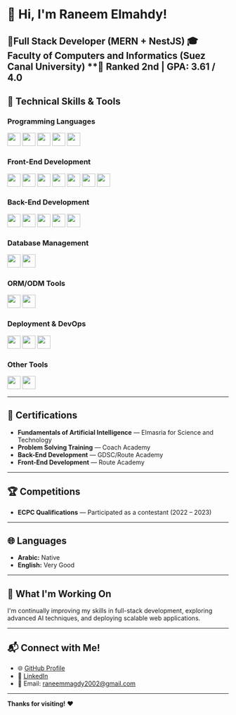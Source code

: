 # 👋 Hi, I'm Raneem Elmahdy!

🌟**Full Stack Developer (MERN + NestJS)** 
🎓**Faculty of Computers and Informatics** (Suez Canal University) 
**🥈 Ranked 2nd | GPA: 3.61 / 4.0
---

## 🚀 Technical Skills & Tools

### Programming Languages  
<img src="https://cdn.jsdelivr.net/gh/devicons/devicon/icons/python/python-original.svg" width="30" />
<img src="https://cdn.jsdelivr.net/gh/devicons/devicon/icons/javascript/javascript-original.svg" width="30" />
<img src="https://cdn.jsdelivr.net/gh/devicons/devicon/icons/typescript/typescript-original.svg" width="30" />
<img src="https://cdn.jsdelivr.net/gh/devicons/devicon/icons/cplusplus/cplusplus-original.svg" width="30" />
<img src="https://cdn.jsdelivr.net/gh/devicons/devicon/icons/dart/dart-original.svg" width="30" />

### Front-End Development  
<img src="https://cdn.jsdelivr.net/gh/devicons/devicon/icons/html5/html5-original.svg" width="30" />
<img src="https://cdn.jsdelivr.net/gh/devicons/devicon/icons/css3/css3-original.svg" width="30" />
<img src="https://cdn.jsdelivr.net/gh/devicons/devicon/icons/sass/sass-original.svg" width="30" />
<img src="https://cdn.jsdelivr.net/gh/devicons/devicon/icons/bootstrap/bootstrap-original.svg" width="30" />
<img src="https://cdn.jsdelivr.net/gh/devicons/devicon/icons/jquery/jquery-original.svg" width="30" />
<img src="https://cdn.jsdelivr.net/gh/devicons/devicon/icons/react/react-original.svg" width="30" />
<img src="https://cdn.jsdelivr.net/gh/devicons/devicon/icons/redux/redux-original.svg" width="30" />

### Back-End Development  
<img src="https://cdn.jsdelivr.net/gh/devicons/devicon/icons/nodejs/nodejs-original.svg" width="30" />
<img src="https://cdn.jsdelivr.net/gh/devicons/devicon/icons/express/express-original.svg" width="30" />
<img src="https://cdn.jsdelivr.net/gh/devicons/devicon/icons/nestjs/nestjs-plain.svg" width="30" />
<img src="https://cdn.jsdelivr.net/gh/devicons/devicon/icons/graphql/graphql-plain.svg" width="30" />
<img src="https://cdn.jsdelivr.net/gh/devicons/devicon/icons/socketio/socketio-original.svg" width="30" />

### Database Management  
<img src="https://cdn.jsdelivr.net/gh/devicons/devicon/icons/mongodb/mongodb-original.svg" width="30" />
<img src="https://cdn.jsdelivr.net/gh/devicons/devicon/icons/mysql/mysql-original.svg" width="30" />

### ORM/ODM Tools  
<img src="https://cdn.jsdelivr.net/gh/devicons/devicon/icons/sequelize/sequelize-original.svg" width="30" />
<img src="https://cdn.jsdelivr.net/gh/devicons/devicon/icons/mongoose/mongoose-original.svg" width="30" />

### Deployment & DevOps  
<img src="https://www.svgrepo.com/show/354321/vercel-icon.svg" width="30" />
<img src="https://cdn.jsdelivr.net/gh/devicons/devicon/icons/render/render-original.svg" width="30" />
<img src="https://cdn.jsdelivr.net/gh/devicons/devicon/icons/docker/docker-original.svg" width="30" />

### Other Tools  
<img src="https://cdn.jsdelivr.net/gh/devicons/devicon/icons/git/git-original.svg" width="30" />
<img src="https://cdn.jsdelivr.net/gh/devicons/devicon/icons/postman/postman-original.svg" width="30" />

---

## 🏅 Certifications  

- **Fundamentals of Artificial Intelligence** — Elmasria for Science and Technology  
- **Problem Solving Training** — Coach Academy  
- **Back-End Development** — GDSC/Route Academy  
- **Front-End Development** — Route Academy  

---

## 🏆 Competitions  

- **ECPC Qualifications** — Participated as a contestant (2022 – 2023)  

---

## 🌐 Languages  

- **Arabic:** Native  
- **English:** Very Good  

---

## 🎯 What I'm Working On  
I'm continually improving my skills in full-stack development, exploring advanced AI techniques, and deploying scalable web applications.  

---

## 📬 Connect with Me!  

- 🌐 [GitHub Profile](https://github.com/raneemmagdy)  
- 🔗 [LinkedIn](https://www.linkedin.com/in/raneem-elmahdy-56495b2a4)  
- 💬 Email: raneemmagdy2002@gmail.com  

---

**Thanks for visiting!** ❤️
